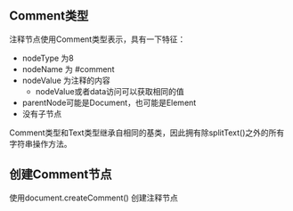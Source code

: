 ## Comment类型

注释节点使用Comment类型表示，具有一下特征：

* nodeType 为8
* nodeName 为 \#comment
* nodeValue 为注释的内容
  * nodeValue或者data访问可以获取相同的值
* parentNode可能是Document，也可能是Element
* 没有子节点

Comment类型和Text类型继承自相同的基类，因此拥有除splitText\(\)之外的所有字符串操作方法。



## 创建Comment节点

使用document.createComment\(\) 创建注释节点



